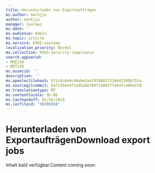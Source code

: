 ```yaml
---
title: Herunterladen von Exportaufträgen
ms.author: markjjo
author: markjjo
manager: laurawi
ms.date: ''
ms.audience: Admin
ms.topic: article
ms.service: O365-seccomp
localization_priority: Normal
ms.collection: M365-security-compliance
search.appverid:
- MOE150
- MET150
ms.assetid: ''
description: ''
ms.openlocfilehash: 972c6c6e8cd6ebe3a4f078b02f238642509b752a
ms.sourcegitcommit: baf23be44f1ed5abbf84f140b5ffa64fce605478
ms.translationtype: MT
ms.contentlocale: de-DE
ms.lasthandoff: 02/26/2019
ms.locfileid: "30295018"
---
```

# <a name="download-export-jobs"></a><span data-ttu-id="27f95-102">Herunterladen von Exportaufträgen</span><span class="sxs-lookup"><span data-stu-id="27f95-102">Download export jobs</span></span>

<span data-ttu-id="27f95-103">Inhalt bald verfügbar.</span><span class="sxs-lookup"><span data-stu-id="27f95-103">Content coming soon.</span></span>